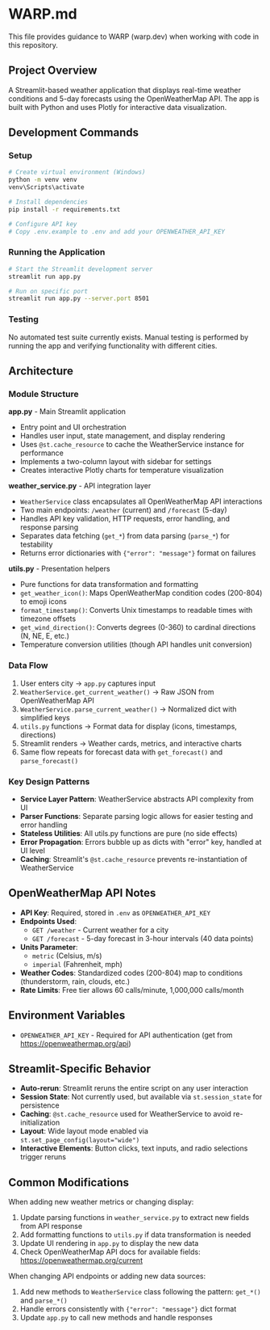 # WARP.md

This file provides guidance to WARP (warp.dev) when working with code in this repository.

## Project Overview

A Streamlit-based weather application that displays real-time weather conditions and 5-day forecasts using the OpenWeatherMap API. The app is built with Python and uses Plotly for interactive data visualization.

## Development Commands

### Setup
```bash
# Create virtual environment (Windows)
python -m venv venv
venv\Scripts\activate

# Install dependencies
pip install -r requirements.txt

# Configure API key
# Copy .env.example to .env and add your OPENWEATHER_API_KEY
```

### Running the Application
```bash
# Start the Streamlit development server
streamlit run app.py

# Run on specific port
streamlit run app.py --server.port 8501
```

### Testing
No automated test suite currently exists. Manual testing is performed by running the app and verifying functionality with different cities.

## Architecture

### Module Structure

**app.py** - Main Streamlit application
- Entry point and UI orchestration
- Handles user input, state management, and display rendering
- Uses `@st.cache_resource` to cache the WeatherService instance for performance
- Implements a two-column layout with sidebar for settings
- Creates interactive Plotly charts for temperature visualization

**weather_service.py** - API integration layer
- `WeatherService` class encapsulates all OpenWeatherMap API interactions
- Two main endpoints: `/weather` (current) and `/forecast` (5-day)
- Handles API key validation, HTTP requests, error handling, and response parsing
- Separates data fetching (`get_*`) from data parsing (`parse_*`) for testability
- Returns error dictionaries with `{"error": "message"}` format on failures

**utils.py** - Presentation helpers
- Pure functions for data transformation and formatting
- `get_weather_icon()`: Maps OpenWeatherMap condition codes (200-804) to emoji icons
- `format_timestamp()`: Converts Unix timestamps to readable times with timezone offsets
- `get_wind_direction()`: Converts degrees (0-360) to cardinal directions (N, NE, E, etc.)
- Temperature conversion utilities (though API handles unit conversion)

### Data Flow

1. User enters city → `app.py` captures input
2. `WeatherService.get_current_weather()` → Raw JSON from OpenWeatherMap API
3. `WeatherService.parse_current_weather()` → Normalized dict with simplified keys
4. `utils.py` functions → Format data for display (icons, timestamps, directions)
5. Streamlit renders → Weather cards, metrics, and interactive charts
6. Same flow repeats for forecast data with `get_forecast()` and `parse_forecast()`

### Key Design Patterns

- **Service Layer Pattern**: WeatherService abstracts API complexity from UI
- **Parser Functions**: Separate parsing logic allows for easier testing and error handling
- **Stateless Utilities**: All utils.py functions are pure (no side effects)
- **Error Propagation**: Errors bubble up as dicts with "error" key, handled at UI level
- **Caching**: Streamlit's `@st.cache_resource` prevents re-instantiation of WeatherService

## OpenWeatherMap API Notes

- **API Key**: Required, stored in `.env` as `OPENWEATHER_API_KEY`
- **Endpoints Used**:
  - `GET /weather` - Current weather for a city
  - `GET /forecast` - 5-day forecast in 3-hour intervals (40 data points)
- **Units Parameter**: 
  - `metric` (Celsius, m/s)
  - `imperial` (Fahrenheit, mph)
- **Weather Codes**: Standardized codes (200-804) map to conditions (thunderstorm, rain, clouds, etc.)
- **Rate Limits**: Free tier allows 60 calls/minute, 1,000,000 calls/month

## Environment Variables

- `OPENWEATHER_API_KEY` - Required for API authentication (get from https://openweathermap.org/api)

## Streamlit-Specific Behavior

- **Auto-rerun**: Streamlit reruns the entire script on any user interaction
- **Session State**: Not currently used, but available via `st.session_state` for persistence
- **Caching**: `@st.cache_resource` used for WeatherService to avoid re-initialization
- **Layout**: Wide layout mode enabled via `st.set_page_config(layout="wide")`
- **Interactive Elements**: Button clicks, text inputs, and radio selections trigger reruns

## Common Modifications

When adding new weather metrics or changing display:
1. Update parsing functions in `weather_service.py` to extract new fields from API response
2. Add formatting functions to `utils.py` if data transformation is needed
3. Update UI rendering in `app.py` to display the new data
4. Check OpenWeatherMap API docs for available fields: https://openweathermap.org/current

When changing API endpoints or adding new data sources:
1. Add new methods to `WeatherService` class following the pattern: `get_*()` and `parse_*()`
2. Handle errors consistently with `{"error": "message"}` dict format
3. Update `app.py` to call new methods and handle responses
